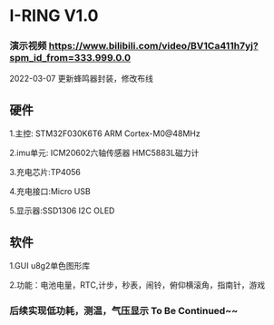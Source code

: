 # I-RING V1.0  
### 演示视频 https://www.bilibili.com/video/BV1Ca411h7yj?spm_id_from=333.999.0.0  

2022-03-07 更新蜂鸣器封装，修改布线

## 硬件  

1.主控: STM32F030K6T6 ARM Cortex-M0@48MHz  

2.imu单元: ICM20602六轴传感器 HMC5883L磁力计  

3.充电芯片:TP4056  

4.充电接口:Micro USB  

5.显示器:SSD1306 I2C OLED  

## 软件  
1.GUI  u8g2单色图形库  

2.功能：电池电量，RTC,计步，秒表，闹铃，俯仰横滚角，指南针，游戏  

### 后续实现低功耗，测温，气压显示 To Be Continued~~  


